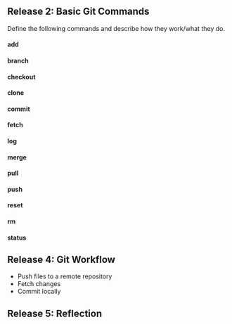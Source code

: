 ## Release 2: Basic Git Commands
Define the following commands and describe how they work/what they do.  


#### add
<!-- Your definition here -->
<!-- 
Git add will "add" a file to the "staging area" which basically means it will be included
in the next commit.  Multiple files can be included in an add statement, or they can be added one at a time. 
-->

#### branch
<!-- Your definition here -->
<!-- 
Git branch shows what branches you currently have in a repository.  By default, git creates a "master" branch when you initialize git in a new repository.  You can use the branch command to create and delete branches, in case you want to check back on a previous version of something (new branches are created as of the last commit).  Git branch -v shows when each branch in a repository was modified. 
-->

#### checkout
<!-- Your definition here -->
<!-- 
Git checkout is how you switch between branches after they have been committed.  git checkout (branchname) will make (branchname) the active branch.  
-->

#### clone
<!-- Your definition here -->
<!-- 
Git clone does exactly what I would think it does, it creates a version of a project by "cloning" or duplicating it.  git clone <url> is the syntax, and it will make a clone of the repository or project at <url>.
-->

#### commit
<!-- Your definition here -->
<!-- 
Git commit actually commits, or submits the changes, in your staging area to the repository.  It automatically records your email address so you know who the commit was made by, and you can add certain options to the command.  For example, git commit -m (some message) will record that message along with the commit if you want more detail.  git commit -a will automatically add EVERY file that has been modified since the last commit to the staging area, and then commit it.  This is useful if you know you want to commit every file you've modified, but I think it could be dangerous and could lead to overwriting something accidentally.  I'm sure there are additional options as well.
-->

#### fetch
<!-- Your definition here -->
<!-- 
Git fetch is how you update your remote version of a repository when the original repository has changed.  The user supplies a URL for the upstream repository, then git will record whatever has changed relative to the local copy.  This looks to be how I would update my DBC prep repos.  The merge command will "merge" these changes that have been fetched onto your copy of the repository.  
-->

#### log
<!-- Your definition here -->
<!-- 
Git log uses options and keywords to search through the different commits by user, topic, date, etc. This is convenient when working on a project with multiple people.  So, for example, if I want to see only commits made by myself on a group project, I can run git log --author="Amol Borcar"
-->

#### merge
<!-- Your definition here -->
<!-- 
See git fetch, the merge command will sync the fetched changes from a remote repository with your copy of a repository.
-->

#### pull
<!-- Your definition here -->
<!-- 
Git pull combines fetch and merge into one step and merges the fetched changes onto whatever branch you're currently working on (master by default).
-->

#### push
<!-- Your definition here -->
<!-- 
Git push will submit your branch to the remote repository and make it the default branch that people can fetch or pull or clone.  However, the branch you are pushing must be an updated version of the most current version of the branch.  Meaning that if, in between your cloning the upstream branch and trying to push your changes, the upstream branch has been modified, your changes will not be pushed; rather your branch will exist as another version that can be merged later. 
-->

#### reset
<!-- Your definition here -->
<!-- 
git reset is apparently very confusing, based on Internet research.  One use is to un-stage files prior to a commit, to avoid committing conflicting versions of the same file or to commit different versions to different branches.  This is accomplished by git reset HEAD <filename>.  git reset HEAD doesn't physically remove the file from the staging area, rather it changes the "status" of the file to what it had before being added to the staging area, effectively destaging it.  Similarly, git reset --soft <filename> will uncommit a file after it has been committed and move it back to the staging area.  git reset --hard <filename> will undo all changes and completely reset the staging area.  I can't imagine when I would use this except in a testing/learning environment, it seems way too dangerous.
-->

#### rm
<!-- Your definition here -->
<!-- 
git rm removes a file from the staging area.  This means that the file will not be included in the next commit. 
-->

#### status
<!-- 
The git status command gives a current view of the "staging area" as it stands.  This is good for looking at what potentially will be committed or pushed.  It also shows what other files are in the working directory that either have or haven't been changed since the last commit.  
-->



## Release 4: Git Workflow

- Push files to a remote repository
- Fetch changes
- Commit locally

## Release 5: Reflection